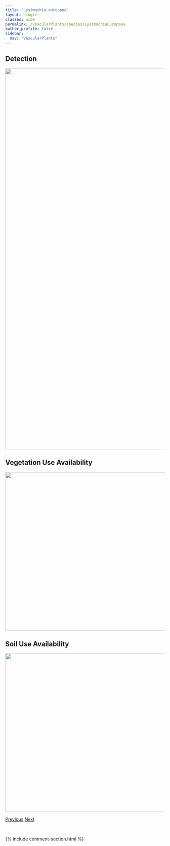 ```yaml
---
title: "Lysimachia europaea"
layout: single
classes: wide
permalink: /VascularPlants/species/LysimachiaEuropaea
author_profile: false
sidebar:
  nav: "VascularPlants"
---
```


<h2>Detection</h2>

<a href="https://drive.google.com/uc?export=view&id=1eabAy1K0bHqn1__S-XjCiHEUrpjwp3_2">
<img src="https://drive.google.com/uc?export=view&id=1eabAy1K0bHqn1__S-XjCiHEUrpjwp3_2" height = "1200" width = "800">
</a>


<h2>Vegetation Use Availability</h2>

<a href="https://drive.google.com/uc?export=view&id=1JNOi32nbsOQdStglipOYEGIxepuk7BNJ">
<img src="https://drive.google.com/uc?export=view&id=1JNOi32nbsOQdStglipOYEGIxepuk7BNJ" height = "500" width = "1000">
</a>


<h2>Soil Use Availability</h2>

<a href="https://drive.google.com/uc?export=view&id=1KIvwdmV5gDVe7OnDlWu9I9vRDiZ5kgQ3">
<img src="https://drive.google.com/uc?export=view&id=1KIvwdmV5gDVe7OnDlWu9I9vRDiZ5kgQ3" height = "500" width = "1000">
</a>


<a href="/DevelopmentWebsite/VascularPlants/species/LysimachiaCiliata" class="pagination--pager" title="Fringed Loosestrife">Previous</a> <a href="/DevelopmentWebsite/VascularPlants/species/LysimachiaHybrida" class="pagination--pager" title="Lysimachia hybrida">Next</a>

<p>&nbsp;</p>

{% include comment-section.html %}
